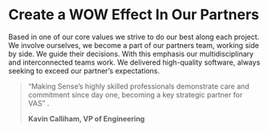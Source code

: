 # Create a WOW Effect In Our Partners

Based in one of our core values we strive to do our best along each project. We involve ourselves, we become a part of our partners team, working side by side. We guide their decisions. With this emphasis our multidisciplinary and interconnected teams work. We delivered high-quality software, always seeking to exceed our partner’s expectations.

> “Making Sense’s highly skilled professionals demonstrate care and commitment since day one, becoming a key strategic partner  for VAS” . 
>
> **Kavin Calliham, VP of Engineering**


